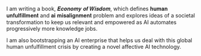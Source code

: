I am writing a book, 𝑬𝒄𝒐𝒏𝒐𝒎𝒚 𝒐𝒇 𝑾𝒊𝒔𝒅𝒐𝒎, which defines 𝐡𝐮𝐦𝐚𝐧 𝐮𝐧𝐟𝐮𝐥𝐟𝐢𝐥𝐥𝐦𝐞𝐧𝐭 and 𝐚𝐢 𝐦𝐢𝐬𝐚𝐥𝐢𝐠𝐧𝐦𝐞𝐧𝐭 problem and explores ideas of a societal transformation to keep us relevant and empowered as AI automates progressively more knowledge jobs.

I am also bootstrapping an AI enterprise that helps us deal with this global human unfulfillment crisis by creating a novel affective AI technology.

